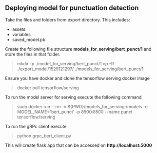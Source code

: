 ﻿

## Deploying model for punctuation detection
Take the files and folders from export directory. This includes:

 - assets
 - variables
 - saved_model.pb
 
 Create the following file structure **models_for_serving/bert_punct/1** and store the files in that folder.
 > mkdir -p ./model_for_serving/bert_punct/1
 > cp -R ./export_model/1529121297/ ./models_for_serving/bert_punct/1

Ensure you have docker and clone the tensorflow serving docker image 
>docker pull tensorflow/serving

To run the model server for serving execute the following command
>sudo docker run --rm  -v ${PWD}/models_for_serving:/models   -e MODEL_NAME='bert_punct' -p 8500:8500  --name punct tensorflow/serving 
 
To run the gRPc client execute 
>python grpc_bert_client.py

This will create flask app that can be accessed on **http://localhost:5000**






